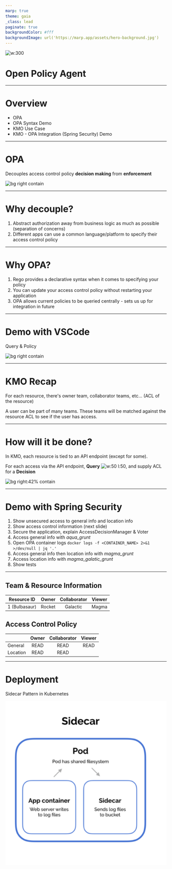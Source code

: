 ```yaml
---
marp: true
theme: gaia
_class: lead
paginate: true
backgroundColor: #fff
backgroundImage: url('https://marp.app/assets/hero-background.jpg')
---
```


![w:300](https://d33wubrfki0l68.cloudfront.net/5305a470ca0260247560b4f94daf68ed62d4a514/85ceb/img/logos/opa-no-text-color.png)

# **Open Policy Agent**
---
# Overview
- OPA
- OPA Syntax Demo
- KMO Use Case
- KMO - OPA Integration (Spring Security) Demo

---
# OPA
Decouples access control policy **decision making** from **enforcement**

![bg right contain](https://d33wubrfki0l68.cloudfront.net/b394f524e15a67457b85fdfeed02ff3f2764eb9e/6ac2b/docs/latest/images/opa-service.svg)

---
# Why decouple?

1. Abstract authorization away from business logic as much as possible (separation of concerns)
1. Different apps can use a common language/platform to specify their access control policy

---
# Why OPA?

1. Rego provides a declarative syntax when it comes to specifying your policy
1. You can update your access control policy without restarting your application
1. OPA allows current policies to be queried centrally - sets us up for integration in future

---
# Demo with VSCode
Query & Policy

![bg right contain](https://d33wubrfki0l68.cloudfront.net/b394f524e15a67457b85fdfeed02ff3f2764eb9e/6ac2b/docs/latest/images/opa-service.svg)

---
# KMO Recap
For each resource, there's owner team, collaborator teams, etc... (ACL of the resource)

A user can be part of many teams. These teams will be matched against the resource ACL to see if the user has access.

---
# How will it be done?
In KMO, each resource is tied to an API endpoint (except for some).

For each access via the API endpoint, **Query** ![w:50 l:50](https://d33wubrfki0l68.cloudfront.net/5305a470ca0260247560b4f94daf68ed62d4a514/85ceb/img/logos/opa-no-text-color.png), and supply ACL for a **Decision**

![bg right:42% contain](https://d33wubrfki0l68.cloudfront.net/b394f524e15a67457b85fdfeed02ff3f2764eb9e/6ac2b/docs/latest/images/opa-service.svg)

---
# Demo with Spring Security

1. Show unsecured access to general info and location info
1. Show access control information (next slide)
1. Secure the application, explain AccessDecisionManager & Voter
1. Access general info with *aqua_grunt*
1. Open OPA container logs
`docker logs -f <CONTAINER_NAME> 2>&1 >/dev/null | jq '.'`
1. Access general info then location info with *magma_grunt*
1. Access location info with *magma_galatic_grunt*
1. Show tests

---

## Team & Resource Information

| Resource ID   | Owner  | Collaborator | Viewer |
|---------------|:------:|:------------:|:------:|
| 1 (Bulbasaur) | Rocket | Galactic     | Magma  |

## Access Control Policy

|          | Owner | Collaborator | Viewer |
|----------|:-----:|:------------:|:------:|
| General  | READ  | READ         | READ   |
| Location | READ  | READ         |        |


---
# Deployment
Sidecar Pattern in Kubernetes

![w:425](./sidecar.png)
